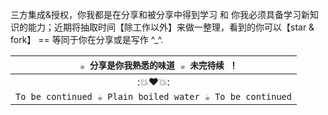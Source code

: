  

三方集成&授权，你我都是在分享和被分享中得到学习 和 你我必须具备学习新知识的能力；近期将抽取时间【除工作以外】来做一整理，看到的你可以【star & fork】 == 等同于你在分享或是写作 ^_^.

| `  ☕️ 分享是你我熟悉的味道 ☕️ 未完待续 ！` |
| :-: |
| :💥❤️💥: |
| `To be continued ☕️ Plain boiled water ☕️ To be continued` |
 
